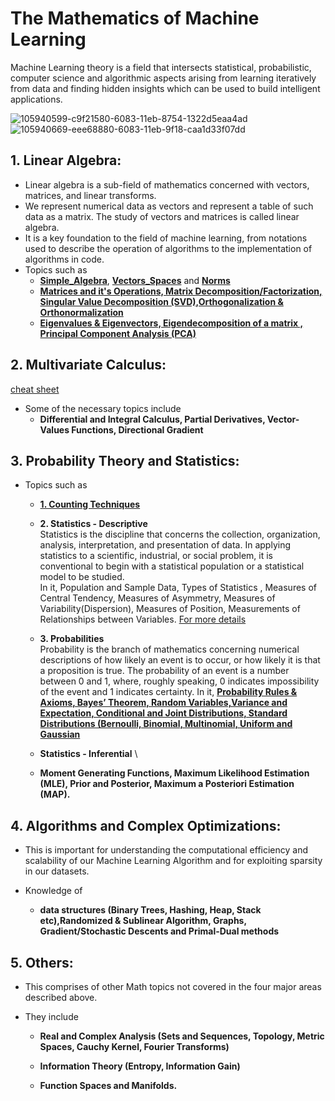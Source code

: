 # The Mathematics of Machine Learning

Machine Learning theory is a field that intersects statistical, probabilistic, computer science and algorithmic aspects arising from learning iteratively from data and finding hidden insights which can be used to build intelligent applications.

![105940599-c9f21580-6083-11eb-8754-1322d5eaa4ad](https://user-images.githubusercontent.com/58425689/107522138-7b905b00-6bdb-11eb-9e3b-3dfcad4ca486.png)
![105940669-eee68880-6083-11eb-9f18-caa1d33f07dd](https://user-images.githubusercontent.com/58425689/107522146-7d5a1e80-6bdb-11eb-8a1c-8c3ba64d9091.png)

## 1. Linear Algebra:
  - Linear algebra is a sub-field of mathematics concerned with vectors, matrices, and linear transforms.
  - We represent numerical data as vectors and represent a table of such data as a matrix. The study of vectors and matrices is called linear algebra.
  - It is a key foundation to the field of machine learning, from notations used to describe the operation of algorithms to the implementation of algorithms in code.  
  - Topics such as
       - [**Simple_Algebra**](https://github.com/rjnp2/Data-Science/blob/main/tutorial/3.%20Mathematics/1.%20linear_algebra/1.%20algebra.md), [**Vectors_Spaces**](https://github.com/rjnp2/Data-Science/blob/main/tutorial/3.%20Mathematics/1.%20linear_algebra/2.%20vector.md) and [**Norms**](https://github.com/rjnp2/Data-Science/blob/main/tutorial/3.%20Mathematics/1.%20linear_algebra/3.%20vector_norm.md) 
       - [**Matrices and it's Operations, Matrix Decomposition/Factorization, Singular Value Decomposition (SVD),Orthogonalization & Orthonormalization**](https://github.com/rjnp2/Data-Science/blob/main/tutorial/3.%20Mathematics/1.%20linear_algebra/4.%20Matrices.md)
       - [**Eigenvalues & Eigenvectors, Eigendecomposition of a matrix , Principal Component Analysis (PCA)**](https://github.com/rjnp2/Data-Science/blob/main/tutorial/3.%20Mathematics/1.%20linear_algebra/5.%20Eigenvalues%20%26%20Eigenvectors.md)
  
## 2. Multivariate Calculus: 
  [cheat sheet](https://github.com/rjnp2/Data-Science/tree/main/tutorial/3.%20Mathematics/2.%20Multivariate%20Calculus)
  - Some of the necessary topics include 
      - **Differential and Integral Calculus, Partial Derivatives, Vector-Values Functions, Directional Gradient** 
      
## 3. Probability Theory and Statistics: 
  - Topics such as      
    - [**1. Counting Techniques**](https://github.com/rjnp2/Data-Science/blob/main/tutorial/3.%20Mathematics/3.%20Probabilities%20and%20Statistics/1.%20Counting_Techniques.md)
    - **2. Statistics - Descriptive** \
      Statistics is the discipline that concerns the collection, organization, analysis, interpretation, and presentation of data. In applying statistics to a scientific, industrial, or social problem, it is conventional to begin with a statistical population or a statistical model to be studied. \
      In it, Population and Sample Data, Types of Statistics , Measures of Central Tendency, Measures of Asymmetry, Measures of Variability(Dispersion), Measures of Position, Measurements of Relationships between Variables. [For more details](https://github.com/rjnp2/Data-Science/blob/main/tutorial/3.%20Mathematics/3.%20Probabilities%20and%20Statistics/Statistics.md)
    - **3. Probabilities** \
      Probability is the branch of mathematics concerning numerical descriptions of how likely an event is to occur, or how likely it is that a proposition is true. The probability of an event is a number between 0 and 1, where, roughly speaking, 0 indicates impossibility of the event and 1 indicates certainty. In it, [**Probability Rules & Axioms, Bayes’ Theorem, Random Variables,Variance and Expectation, Conditional and Joint Distributions, Standard Distributions (Bernoulli, Binomial, Multinomial, Uniform and Gaussian**](https://github.com/rjnp2/Data-Science/blob/main/tutorial/3.%20Mathematics/3.%20Probabilities%20and%20Statistics/Probabilities.md)

    - **Statistics - Inferential** \
    - **Moment Generating Functions, Maximum Likelihood Estimation (MLE), Prior and Posterior, Maximum a Posteriori Estimation (MAP).**
        
## 4. Algorithms and Complex Optimizations: 
  - This is important for understanding the computational efficiency and scalability of our Machine Learning Algorithm and for exploiting sparsity in our            datasets.
  - Knowledge of
  
      - **data structures (Binary Trees, Hashing, Heap, Stack etc),Randomized & Sublinear Algorithm, Graphs, Gradient/Stochastic Descents and Primal-Dual methods**

## 5. Others: 
  - This comprises of other Math topics not covered in the four major areas described above. 
  - They include 
  
      - **Real and Complex Analysis (Sets and Sequences, Topology, Metric Spaces, Cauchy Kernel, Fourier Transforms)** 
      
      - **Information Theory (Entropy, Information Gain)** 
      - **Function Spaces and Manifolds.**
